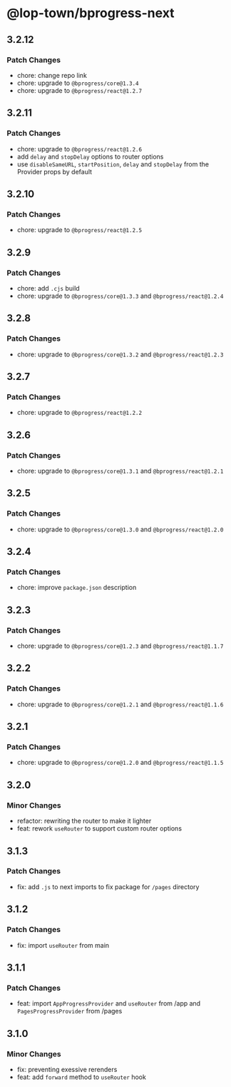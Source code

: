 # @lop-town/bprogress-next

## 3.2.12

### Patch Changes

- chore: change repo link
- chore: upgrade to `@bprogress/core@1.3.4`
- chore: upgrade to `@bprogress/react@1.2.7`

## 3.2.11

### Patch Changes

- chore: upgrade to `@bprogress/react@1.2.6`
- add `delay` and `stopDelay` options to router options
- use `disableSameURL`, `startPosition`, `delay` and `stopDelay` from the Provider props by default

## 3.2.10

### Patch Changes

- chore: upgrade to `@bprogress/react@1.2.5`

## 3.2.9

### Patch Changes

- chore: add `.cjs` build
- chore: upgrade to `@bprogress/core@1.3.3` and `@bprogress/react@1.2.4`

## 3.2.8

### Patch Changes

- chore: upgrade to `@bprogress/core@1.3.2` and `@bprogress/react@1.2.3`

## 3.2.7

### Patch Changes

- chore: upgrade to `@bprogress/react@1.2.2`

## 3.2.6

### Patch Changes

- chore: upgrade to `@bprogress/core@1.3.1` and `@bprogress/react@1.2.1`

## 3.2.5

### Patch Changes

- chore: upgrade to `@bprogress/core@1.3.0` and `@bprogress/react@1.2.0`

## 3.2.4

### Patch Changes

- chore: improve `package.json` description

## 3.2.3

### Patch Changes

- chore: upgrade to `@bprogress/core@1.2.3` and `@bprogress/react@1.1.7`

## 3.2.2

### Patch Changes

- chore: upgrade to `@bprogress/core@1.2.1` and `@bprogress/react@1.1.6`

## 3.2.1

### Patch Changes

- chore: upgrade to `@bprogress/core@1.2.0` and `@bprogress/react@1.1.5`

## 3.2.0

### Minor Changes

- refactor: rewriting the router to make it lighter
- feat: rework `useRouter` to support custom router options

## 3.1.3

### Patch Changes

- fix: add `.js` to next imports to fix package for `/pages` directory

## 3.1.2

### Patch Changes

- fix: import `useRouter` from main

## 3.1.1

### Patch Changes

- feat: import `AppProgressProvider` and `useRouter` from /app and `PagesProgressProvider` from /pages

## 3.1.0

### Minor Changes

- fix: preventing exessive rerenders
- feat: add `forward` method to `useRouter` hook
